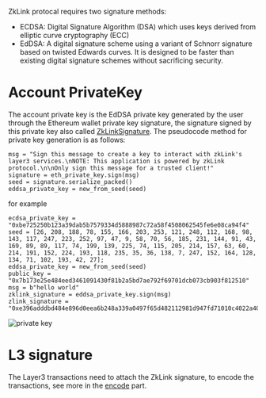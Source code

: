 ZkLink protocal requires two signature methods:
* ECDSA: Digital Signature Algorithm (DSA) which uses keys derived from elliptic curve cryptography (ECC)
* EdDSA: A digital signature scheme using a variant of Schnorr signature based on twisted Edwards curves. It is designed to be faster than existing digital signature schemes without sacrificing security.

 
# Account PrivateKey
The account private key is the EdDSA private key generated by the user through the Ethereum wallet private key signature, the signature signed by this private key also called [ZkLinkSignature](../data_types.md#zklinksignature).
The pseudocode method for private key generation is as follows:

```
msg = "Sign this message to create a key to interact with zkLink's layer3 services.\nNOTE: This application is powered by zkLink protocol.\n\nOnly sign this message for a trusted client!"
signature = eth_private_key.sign(msg)
seed = signature.serialize_packed()
eddsa_private_key = new_from_seed(seed)
```

for example

```
ecdsa_private_key = "0xbe725250b123a39dab5b7579334d5888987c72a58f4508062545fe6e08ca94f4"
seed = [26, 208, 188, 78, 155, 166, 203, 253, 121, 248, 112, 168, 98, 143, 117, 247, 223, 252, 97, 47, 9, 58, 70, 56, 185, 231, 144, 91, 43, 169, 89, 89, 117, 74, 199, 139, 225, 74, 115, 205, 214, 157, 63, 60, 214, 191, 152, 224, 193, 118, 235, 35, 36, 138, 7, 247, 152, 164, 128, 134, 71, 102, 193, 42, 27];
eddsa_private_key = new_from_seed(seed)
public_key = "0x7b173e25e484eed3461091430f81b2a5bd7ae792f69701dcb073cb903f812510"
msg = b"hello world"
zklink_signature = eddsa_private_key.sign(msg)
zlink_signature = "0xe396adddbd484e896d0eea6b248a339a0497f65d482112981d947fd71010c4022a40cc5a72b334e89a1601f71518dcaa05c56737e1647828fa822e94b1ff7501"
```
![private key](../../img/private_key.jpg)

# L3 signature
The Layer3 transactions need to attach the ZkLink signature, to encode the transactions, see more in the [encode](./encode) part.
